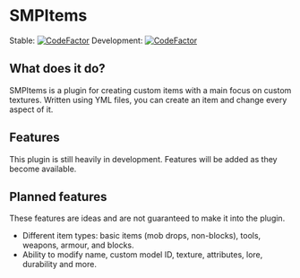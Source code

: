 # SMPItems
 Stable: [![CodeFactor](https://www.codefactor.io/repository/github/ppgome/smpitems/badge)](https://www.codefactor.io/repository/github/ppgome/smpitems) Development: [![CodeFactor](https://www.codefactor.io/repository/github/ppgome/smpitems/badge/development)](https://www.codefactor.io/repository/github/ppgome/smpitems/overview/development)
## What does it do?
SMPItems is a plugin for creating custom items with a main focus on custom textures. Written using YML files, you can create an item and change every aspect of it.

## Features
This plugin is still heavily in development. Features will be added as they become available.

## Planned features
These features are ideas and are not guaranteed to make it into the plugin.
- Different item types: basic items (mob drops, non-blocks), tools, weapons, armour, and blocks.
- Ability to modify name, custom model ID, texture, attributes, lore, durability and more.

